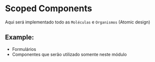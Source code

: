 # Scoped Components

Aqui será implementado todo as `Moléculas` e `Organismos` (Atomic design)

## Example:

- Formulários
- Componentes que serão utilizado somente neste módulo
